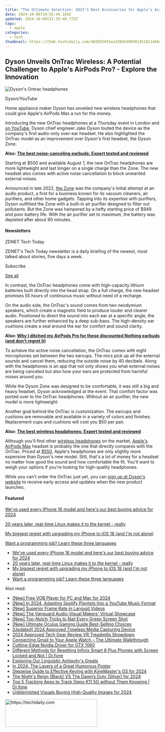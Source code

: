 ```yaml
---
title: "The Ultimate Selection: 2023'S Best Accessories for Apple’s AirPods Pro Unveiled"
date: 2024-10-06T19:55:49.169Z
updated: 2024-10-08T21:29:48.772Z
tags:
  - apple
categories:
  - tech
thumbnail: https://thmb.techidaily.com/482035835ea328d1609501451811446cad884a7a61227ca3ca092b735291d94d.jpg
---
```


## Dyson Unveils OnTrac Wireless: A Potential Challenger to Apple's AirPods Pro? - Explore the Innovation

![Dyson's Ontrac headphones](https://www.zdnet.com/a/img/resize/22ca759efeaa52edfa29a1294683ab8ae510c68f/2024/07/18/686dd785-2d89-412c-8561-069b7fea9b66/top-image-dyson-ontrac-headphones.jpg?auto=webp&width=1280)

Dyson/YouTube

Home appliance maker Dyson has unveiled new wireless headphones that could give Apple's AirPods Max a run for the money.

Introducing the new OnTrac headphones at a Thursday event in London and [on YouTube](https://www.youtube.com/watch?v=hxhPyBg-8gU), Dyson chief engineer Jake Dyson touted the device as the company's first audio-only over-ear headset. He also highlighted the OnTrac model as an improvement over Dyson's first headset, the Dyson Zone.

**Also: [The best noise-canceling earbuds: Expert tested and reviewed](https://www.zdnet.com/article/best-noise-canceling-earbuds/)**

Starting at $500 and available August 1, the new OnTrac headphones are more lightweight and last longer on a single charge than the Zone. The new headset also comes with active noise cancellation to block unwanted external noises.

Announced in late 2022, [the Zone](https://www.zdnet.com/article/dysons-new-air-purifying-noise-cancelling-headphones-have-a-launch-date-and-a-hefty-price-tag/) was the company's initial attempt at an audio product, a first for a business known for its vacuum cleaners, air purifiers, and other home gadgets. Tapping into its expertise with purifiers, Dyson outfitted the Zone with a built-in air purifier designed to filter out pollutants. But the Zone was hampered by a hefty starting price of $949 and poor battery life. With the air purifier set to maximum, the battery was depleted after about 90 minutes.

#### Newsletters

ZDNET Tech Today

ZDNET's Tech Today newsletter is a daily briefing of the newest, most talked about stories, five days a week.

 Subscribe

[See all](https://www.zdnet.com/newsletters/)

In contrast, the OnTrac headphones come with high-capacity lithium batteries built directly into the head strap. On a full charge, the new headset promises 55 hours of continuous music without need of a recharge.

On the audio side, the OnTrac's sound comes from two neodymium speakers, which create a magnetic field to produce louder and clearer audio. Positioned to direct the sound into each ear at a specific angle, the speakers are further enhanced by a deep sub-bass. The high-density ear cushions create a seal around the ear for comfort and sound clarity.

**Also: [Why I ditched my AirPods Pro for these discounted Nothing earbuds (and don't regret it)](https://www.zdnet.com/article/why-i-ditched-my-airpods-pro-for-these-discounted-nothing-earbuds-and-dont-regret-it/)**

To achieve the active noise cancellation, the OnTrac comes with eight microphones set between the two earcups. The mics pick up all the external sounds and cancel them, reducing the outside noise by 40 decibels. Along with the headphones is an app that not only shows you what external noises are being canceled but also how your ears are protected from harmful noises around you.

While the Dyson Zone was designed to be comfortable, it was still a big and heavy headset, Dyson acknowledged at the event. That comfort factor was ported over to the OnTrac headphones. Without an air purifier, the new model is more lightweight.

Another goal behind the OnTrac is customization. The earcups and cushions are removable and available in a variety of colors and finishes. Replacement cups and cushions will cost you $50 per pair.

**Also: [The best wireless headphones: Expert tested and reviewed](https://www.zdnet.com/article/best-wireless-headphones/)**

Although you'll find other [wireless headphones](https://www.zdnet.com/article/best-wireless-headphones/) on the market, [Apple's AirPods Max](https://www.zdnet.com/product/apple-airpods-max/) headset is probably the one that directly compares with the OnTrac. Priced at [$550](https://apple.sjv.io/c/159047/435031/7613?&sharedid=zdnet&partnerpropertyid=1980086&u=https%3A%2F%2Fwww.apple.com%2Fshop%2Fbuy-airpods%2Fairpods-max&subId1=zd-%5F%5FCOM%5FCLICK%5FID%5F%5F-dtp), Apple's headphones are only slightly more expensive than Dyson's new model. Still, that's a lot of money for a headset no matter how good the sound and how comfortable the fit. You'll want to weigh your options if you're looking for high-quality headphones.

While you can't order the OnTrac just yet, you can [sign up at Dyson's website](https://www.dyson.co.uk/sign-up/wearables?irclickid=zS93s7wgsxyKWJSxv6VwwSH-UkCx9T3xzTagxI0) to receive early access and updates when the new product launches.

#### Featured

[We've used every iPhone 16 model and here's our best buying advice for 2024](https://www.zdnet.com/article/iphone-16-pro-max-buying-advice-2024/ "We've used every iPhone 16 model and here's our best buying advice for 2024")

[20 years later, real-time Linux makes it to the kernel - really](https://www.zdnet.com/article/20-years-later-real-time-linux-makes-it-to-the-kernel-really/ "20 years later, real-time Linux makes it to the kernel - really")

[My biggest regret with upgrading my iPhone to iOS 18 (and I'm not alone)](https://www.zdnet.com/article/my-biggest-regret-with-upgrading-my-iphone-to-ios-18-and-im-not-alone/ "My biggest regret with upgrading my iPhone to iOS 18 (and I'm not alone)")

[Want a programming job? Learn these three languages](https://www.zdnet.com/article/want-a-programming-job-learn-these-three-languages/ "Want a programming job? Learn these three languages")

* [We've used every iPhone 16 model and here's our best buying advice for 2024](https://www.zdnet.com/article/iphone-16-pro-max-buying-advice-2024/ "We've used every iPhone 16 model and here's our best buying advice for 2024")
* [20 years later, real-time Linux makes it to the kernel - really](https://www.zdnet.com/article/20-years-later-real-time-linux-makes-it-to-the-kernel-really/ "20 years later, real-time Linux makes it to the kernel - really")
* [My biggest regret with upgrading my iPhone to iOS 18 (and I'm not alone)](https://www.zdnet.com/article/my-biggest-regret-with-upgrading-my-iphone-to-ios-18-and-im-not-alone/ "My biggest regret with upgrading my iPhone to iOS 18 (and I'm not alone)")
* [Want a programming job? Learn these three languages](https://www.zdnet.com/article/want-a-programming-job-learn-these-three-languages/ "Want a programming job? Learn these three languages")

<ins class="adsbygoogle"
     style="display:block"
     data-ad-format="autorelaxed"
     data-ad-client="ca-pub-7571918770474297"
     data-ad-slot="1223367746"></ins>

<ins class="adsbygoogle"
     style="display:block"
     data-ad-client="ca-pub-7571918770474297"
     data-ad-slot="8358498916"
     data-ad-format="auto"
     data-full-width-responsive="true"></ins>

<span class="atpl-alsoreadstyle">Also read:</span>
<div><ul>
<li><a href="https://fox-boxes.techidaily.com/new-free-vob-player-for-pc-and-mac-for-2024/"><u>[New] Free VOB Player for PC and Mac for 2024</u></a></li>
<li><a href="https://youtube-lab.techidaily.com/n-2024-adapting-spotify-playlists-into-a-youtube-music-format/"><u>[New] In 2024, Adapting Spotify Playlists Into a YouTube Music Format</u></a></li>
<li><a href="https://some-tips.techidaily.com/new-superior-frame-rate-in-languid-videos/"><u>[New] Superior Frame Rate in Languid Videos</u></a></li>
<li><a href="https://some-tips.techidaily.com/new-the-vanguard-audio-visual-makers-virtual-showcase/"><u>[New] The Vanguard Audio-Visual Makers' Virtual Showcase</u></a></li>
<li><a href="https://some-tips.techidaily.com/new-top-notch-tricks-to-nail-every-green-screen-shot/"><u>[New] Top-Notch Tricks to Nail Every Green Screen Shot</u></a></li>
<li><a href="https://some-tips.techidaily.com/new-ultimate-oculus-gaming-guide-best-selling-choices/"><u>[New] Ultimate Oculus Gaming Guide Best-Selling Choices</u></a></li>
<li><a href="https://screen-video-capture.techidaily.com/updated-2024-approved-timeless-media-capturing-device/"><u>[Updated] 2024 Approved Timeless Media Capturing Device</u></a></li>
<li><a href="https://some-tips.techidaily.com/2024-approved-tech-gear-review-vr-treadmills-showdown/"><u>2024 Approved Tech Gear Review VR Treadmills Showdown</u></a></li>
<li><a href="https://techno-recovery.techidaily.com/connecting-gmail-to-your-apple-watch-the-ultimate-walkthrough/"><u>Connecting Gmail to Your Apple Watch – The Ultimate Walkthrough</u></a></li>
<li><a href="https://graphic-issues.techidaily.com/cutting-edge-nvidia-driver-for-gtx-1060/"><u>Cutting-Edge Nvidia Driver for GTX 1060</u></a></li>
<li><a href="https://techidaily.com/different-methods-for-resetting-infinix-smart-8-plus-phones-with-screen-locked-and-not-drfone-by-drfone-reset-android-reset-android/"><u>Different Methods for Resetting Infinix Smart 8 Plus Phones with Screen Locked and Not | Dr.fone</u></a></li>
<li><a href="https://mondly-stories.techidaily.com/exploring-our-linguistic-antiquitys-greats/"><u>Exploring Our Linguistic Antiquity's Greats</u></a></li>
<li><a href="https://some-tips.techidaily.com/in-2024-the-layers-of-a-great-humorous-poster/"><u>In 2024, The Layers of a Great Humorous Poster</u></a></li>
<li><a href="https://extra-skills.techidaily.com/stepwise-guide-to-effective-keying-with-kinemasters-gs-for-2024/"><u>Stepwise Guide to Effective Keying with KineMaster's GS for 2024</u></a></li>
<li><a href="https://some-tips.techidaily.com/the-nights-reign-black-vs-the-dawns-duty-silver-for-2024/"><u>The Night's Reign (Black) VS The Dawn’s Duty (Silver) for 2024</u></a></li>
<li><a href="https://android-location-track.techidaily.com/top-5-tracking-apps-to-track-oppo-k11-5g-without-them-knowing-drfone-by-drfone-virtual-android/"><u>Top 5 Tracking Apps to Track Oppo K11 5G without Them Knowing | Dr.fone</u></a></li>
<li><a href="https://some-tips.techidaily.com/unblemished-visuals-buying-high-quality-images-for-2024/"><u>Unblemished Visuals Buying High-Quality Images for 2024</u></a></li>
</ul></div>

<!-- affiliate ads begin -->
<a href="https://aligracehair.sjv.io/c/5597632/1938716/19272" target="_top" id="1938716">
  <img src="//a.impactradius-go.com/display-ad/19272-1938716" border="0" alt="https://techidaily.com" width="300" height="90"/>
</a>
<img height="0" width="0" src="https://aligracehair.sjv.io/i/5597632/1938716/19272" style="position:absolute;visibility:hidden;" border="0" />
<!-- affiliate ads end -->


